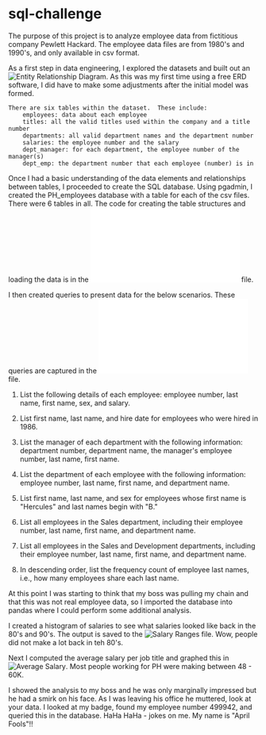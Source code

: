 # sql-challenge
The purpose of this project is to analyze employee data from fictitious company Pewlett Hackard.  The employee data files are from 1980's and 1990's, and only available in csv format.

As a first step in data engineering, I explored the datasets and built out an ![Entity Relationship Diagram](ERD-Employee-SQL-Challenge.png). As this was my first time using a free ERD software, I did have to make some adjustments after the initial model was formed.

    There are six tables within the dataset.  These include:
        employees: data about each employee
        titles: all the valid titles used within the company and a title number
        departments: all valid department names and the department number
        salaries: the employee number and the salary
        dept_manager: for each department, the employee number of the manager(s)
        dept_emp: the department number that each employee (number) is in

Once I had a basic understanding of the data elements and relationships between tables, I proceeded to create the SQL database. Using pgadmin, I created the PH_employees database
with a table for each of the csv files. There were 6 tables in all.  The code for creating the table structures and loading the data is in the ![table_schemata](table_schemat.sql) file.

I then created queries to present data for the below scenarios.  These queries are captured in the ![SQL Queries](sql_queries.sql) file.
1. List the following details of each employee: employee number, last name, first name, sex, and salary.

2. List first name, last name, and hire date for employees who were hired in 1986.

3. List the manager of each department with the following information: department number, department name, the manager's employee number, last name, first name.

4. List the department of each employee with the following information: employee number, last name, first name, and department name.

5. List first name, last name, and sex for employees whose first name is "Hercules" and last names begin with "B."

6. List all employees in the Sales department, including their employee number, last name, first name, and department name.

7. List all employees in the Sales and Development departments, including their employee number, last name, first name, and department name.

8. In descending order, list the frequency count of employee last names, i.e., how many employees share each last name.

At this point I was starting to think that my boss was pulling my chain and that this was not real employee data, so I imported the database into pandas where I could perform some additional analysis.

I created a histogram of salaries to see what salaries looked like back in the 80's and 90's.  The output is saved to the ![Salary Ranges](output_data/salary_ranges.png) file. Wow, people did not make a lot back in  teh 80's.

Next I computed the average salary per job title and graphed this in ![Average Salary](output_data/average_salary_by_title.png). Most people working for PH were making between 48 - 60K.  

I showed the analysis to my boss and he was only marginally impressed but he had a smirk on his face.  As I was leaving his office he muttered, look at your data.  I looked at my badge, found my employee number 499942, and queried this in the database.  HaHa HaHa - jokes on me.  My name is "April Fools"!!




